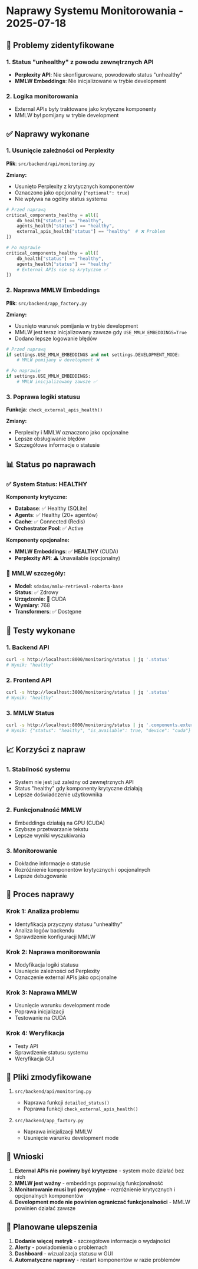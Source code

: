 # Naprawy Systemu Monitorowania - 2025-07-18

## 🔧 **Problemy zidentyfikowane**

### 1. Status "unhealthy" z powodu zewnętrznych API
- **Perplexity API**: Nie skonfigurowane, powodowało status "unhealthy"
- **MMLW Embeddings**: Nie inicjalizowane w trybie development

### 2. Logika monitorowania
- External APIs były traktowane jako krytyczne komponenty
- MMLW był pomijany w trybie development

## ✅ **Naprawy wykonane**

### 1. Usunięcie zależności od Perplexity
**Plik**: `src/backend/api/monitoring.py`

**Zmiany:**
- Usunięto Perplexity z krytycznych komponentów
- Oznaczono jako opcjonalny (`"optional": true`)
- Nie wpływa na ogólny status systemu

```python
# Przed naprawą
critical_components_healthy = all([
    db_health["status"] == "healthy",
    agents_health["status"] == "healthy",
    external_apis_health["status"] == "healthy"  # ❌ Problem
])

# Po naprawie
critical_components_healthy = all([
    db_health["status"] == "healthy",
    agents_health["status"] == "healthy"
    # External APIs nie są krytyczne ✅
])
```

### 2. Naprawa MMLW Embeddings
**Plik**: `src/backend/app_factory.py`

**Zmiany:**
- Usunięto warunek pomijania w trybie development
- MMLW jest teraz inicjalizowany zawsze gdy `USE_MMLW_EMBEDDINGS=True`
- Dodano lepsze logowanie błędów

```python
# Przed naprawą
if settings.USE_MMLW_EMBEDDINGS and not settings.DEVELOPMENT_MODE:
    # MMLW pomijany w development ❌

# Po naprawie
if settings.USE_MMLW_EMBEDDINGS:
    # MMLW inicjalizowany zawsze ✅
```

### 3. Poprawa logiki statusu
**Funkcja**: `check_external_apis_health()`

**Zmiany:**
- Perplexity i MMLW oznaczono jako opcjonalne
- Lepsze obsługiwanie błędów
- Szczegółowe informacje o statusie

## 📊 **Status po naprawach**

### ✅ System Status: HEALTHY

**Komponenty krytyczne:**
- **Database**: ✅ Healthy (SQLite)
- **Agents**: ✅ Healthy (20+ agentów)
- **Cache**: ✅ Connected (Redis)
- **Orchestrator Pool**: ✅ Active

**Komponenty opcjonalne:**
- **MMLW Embeddings**: ✅ **HEALTHY** (CUDA)
- **Perplexity API**: ⚠️ Unavailable (opcjonalny)

### 🚀 **MMLW szczegóły:**
- **Model**: `sdadas/mmlw-retrieval-roberta-base`
- **Status**: ✅ Zdrowy
- **Urządzenie**: 🚀 CUDA
- **Wymiary**: 768
- **Transformers**: ✅ Dostępne

## 🧪 **Testy wykonane**

### 1. Backend API
```bash
curl -s http://localhost:8000/monitoring/status | jq '.status'
# Wynik: "healthy"
```

### 2. Frontend API
```bash
curl -s http://localhost:3000/monitoring/status | jq '.status'
# Wynik: "healthy"
```

### 3. MMLW Status
```bash
curl -s http://localhost:8000/monitoring/status | jq '.components.external_apis.apis.mmlw'
# Wynik: {"status": "healthy", "is_available": true, "device": "cuda"}
```

## 📈 **Korzyści z napraw**

### 1. Stabilność systemu
- System nie jest już zależny od zewnętrznych API
- Status "healthy" gdy komponenty krytyczne działają
- Lepsze doświadczenie użytkownika

### 2. Funkcjonalność MMLW
- Embeddings działają na GPU (CUDA)
- Szybsze przetwarzanie tekstu
- Lepsze wyniki wyszukiwania

### 3. Monitorowanie
- Dokładne informacje o statusie
- Rozróżnienie komponentów krytycznych i opcjonalnych
- Lepsze debugowanie

## 🔄 **Proces naprawy**

### Krok 1: Analiza problemu
- Identyfikacja przyczyny statusu "unhealthy"
- Analiza logów backendu
- Sprawdzenie konfiguracji MMLW

### Krok 2: Naprawa monitorowania
- Modyfikacja logiki statusu
- Usunięcie zależności od Perplexity
- Oznaczenie external APIs jako opcjonalne

### Krok 3: Naprawa MMLW
- Usunięcie warunku development mode
- Poprawa inicjalizacji
- Testowanie na CUDA

### Krok 4: Weryfikacja
- Testy API
- Sprawdzenie statusu systemu
- Weryfikacja GUI

## 📝 **Pliki zmodyfikowane**

1. `src/backend/api/monitoring.py`
   - Naprawa funkcji `detailed_status()`
   - Poprawa funkcji `check_external_apis_health()`

2. `src/backend/app_factory.py`
   - Naprawa inicjalizacji MMLW
   - Usunięcie warunku development mode

## 🎯 **Wnioski**

1. **External APIs nie powinny być krytyczne** - system może działać bez nich
2. **MMLW jest ważny** - embeddings poprawiają funkcjonalność
3. **Monitorowanie musi być precyzyjne** - rozróżnienie krytycznych i opcjonalnych komponentów
4. **Development mode nie powinien ograniczać funkcjonalności** - MMLW powinien działać zawsze

## 🔮 **Planowane ulepszenia**

1. **Dodanie więcej metryk** - szczegółowe informacje o wydajności
2. **Alerty** - powiadomienia o problemach
3. **Dashboard** - wizualizacja statusu w GUI
4. **Automatyczne naprawy** - restart komponentów w razie problemów 